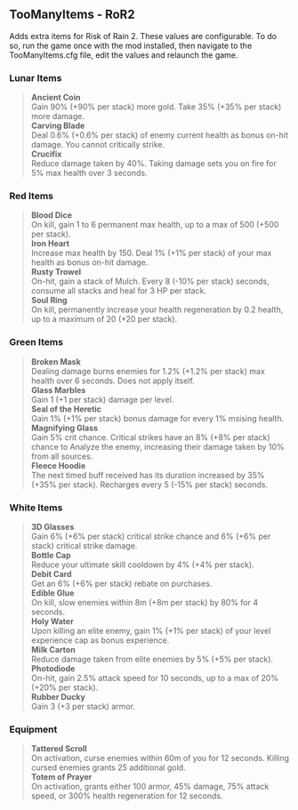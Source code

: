 ## TooManyItems - RoR2
Adds extra items for Risk of Rain 2.
These values are configurable. To do so, run the game once with the mod installed, then navigate to the TooManyItems.cfg file, edit the values and relaunch the game.

### Lunar Items
> **Ancient Coin**  
> Gain 90% (+90% per stack) more gold. Take 35% (+35% per stack) more damage.  
> **Carving Blade**  
> Deal 0.6% (+0.6% per stack) of enemy current health as bonus on-hit damage. You cannot critically strike.  
> **Crucifix**  
> Reduce damage taken by 40%. Taking damage sets you on fire for 5% max health over 3 seconds.  

### Red Items
> **Blood Dice**  
> On kill, gain 1 to 6 permanent max health, up to a max of 500 (+500 per stack).  
> **Iron Heart**  
> Increase max health by 150. Deal 1% (+1% per stack) of your max health as bonus on-hit damage.  
> **Rusty Trowel**  
> On-hit, gain a stack of Mulch. Every 8 (-10% per stack) seconds, consume all stacks and heal for 3 HP per stack.  
> **Soul Ring**  
> On kill, permanently increase your health regeneration by 0.2 health, up to a maximum of 20 (+20 per stack).  

### Green Items
> **Broken Mask**  
> Dealing damage burns enemies for 1.2% (+1.2% per stack) max health over 6 seconds. Does not apply itself.  
> **Glass Marbles**  
> Gain 1 (+1 per stack) damage per level.  
> **Seal of the Heretic**  
> Gain 1% (+1% per stack) bonus damage for every 1% msising health.  
> **Magnifying Glass**  
> Gain 5% crit chance. Critical strikes have an 8% (+8% per stack) chance to Analyze the enemy, increasing their damage taken by 10% from all sources.  
> **Fleece Hoodie**  
> The next timed buff received has its duration increased by 35% (+35% per stack). Recharges every 5 (-15% per stack) seconds.  

### White Items
> **3D Glasses**  
> Gain 6% (+6% per stack) critical strike chance and 6% (+6% per stack) critical strike damage.  
> **Bottle Cap**  
> Reduce your ultimate skill cooldown by 4% (+4% per stack).  
> **Debit Card**  
> Get an 6% (+6% per stack) rebate on purchases.  
> **Edible Glue**  
> On kill, slow enemies within 8m (+8m per stack) by 80% for 4 seconds.  
> **Holy Water**  
> Upon killing an elite enemy, gain 1% (+1% per stack) of your level experience cap as bonus experience.  
> **Milk Carton**  
> Reduce damage taken from elite enemies by 5% (+5% per stack).  
> **Photodiode**  
> On-hit, gain 2.5% attack speed for 10 seconds, up to a max of 20% (+20% per stack).  
> **Rubber Ducky**  
> Gain 3 (+3 per stack) armor.  

### Equipment
> **Tattered Scroll**  
> On activation, curse enemies within 60m of you for 12 seconds. Killing cursed enemies grants 25 additional gold.  
> **Totem of Prayer**  
> On activation, grants either 100 armor, 45% damage, 75% attack speed, or 300% health regeneration for 12 seconds.  